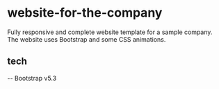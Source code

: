 # website-for-the-company

Fully responsive and complete website template for a sample company. <br />
The website uses Bootstrap and some CSS animations. <br />

## tech

-- Bootstrap v5.3
